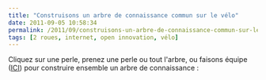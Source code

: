 ```yaml
---
title: "Construisons un arbre de connaissance commun sur le vélo"
date: 2011-09-05 10:58:34
permalink: /2011/09/construisons-un-arbre-de-connaissance-commun-sur-le-velo.html
tags: [2 roues, internet, open innovation, vélo]
---
```


<p>Cliquez sur une perle, prenez une perle ou tout l'arbre, ou faisons équipe (<a href="http://pear.ly/RENj" target="_blank">ICI</a>) pour construire ensemble un arbre de connaissance :</p> <p>        </p>
